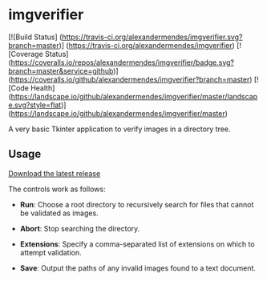 # imgverifier

[![Build Status]
(https://travis-ci.org/alexandermendes/imgverifier.svg?branch=master)]
(https://travis-ci.org/alexandermendes/imgverifier) [![Coverage Status]
(https://coveralls.io/repos/alexandermendes/imgverifier/badge.svg?branch=master&service=github)]
(https://coveralls.io/github/alexandermendes/imgverifier?branch=master) [![Code Health]
(https://landscape.io/github/alexandermendes/imgverifier/master/landscape.svg?style=flat)]
(https://landscape.io/github/alexandermendes/imgverifier/master)

A very basic Tkinter application to verify images in a directory tree.


## Usage

[Download the latest release](https://github.com/alexandermendes/imgverifier/releases)

The controls work as follows:

- **Run**: Choose a root directory to recursively search for files that cannot be validated as images.

- **Abort**: Stop searching the directory.

- **Extensions**: Specify a comma-separated list of extensions on which to attempt validation.

- **Save**: Output the paths of any invalid images found to a text document.
